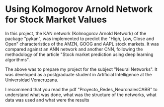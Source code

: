 # Using Kolmogorov Arnold Network for Stock Market Values
In this project, the KAN network (Kolmogorov Arnold Network) of the package "pykan", was implemented to predict the "High, Low, Close and Open" characteristics of the AMZN, GOOG and AAPL stock markets. It was compared against an ANN network and another CNN, following the methodology of the article "Stock market prediction using deep learning algorithms".

The above was to prepare my project for the subject "Neural Networks". It was developed as a postgraduate student in Artificial Intelligence at the Universidad Veracruzana.

I recommend that you read the pdf "Proyecto_Redes_NeuronalesCABB" to understand what was done, what was the structure of the networks, what data was used and what were the results
